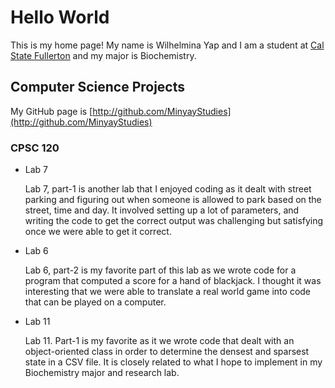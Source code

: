 # Hello World

This is my home page! My name is Wilhelmina Yap and I am a student at [Cal State Fullerton](http://www.fullerton.edu/) and my major is Biochemistry.

## Computer Science Projects

My GitHub page is [http://github.com/MinyayStudies](http://github.com/MinyayStudies)

### CPSC 120

* Lab 7

    Lab 7, part-1 is another lab that I enjoyed coding as it dealt with street parking and figuring out when someone is allowed to park based on the street, time and day. It involved setting up a lot of parameters, and writing the code to get the correct output was challenging but satisfying once we were able to get it correct. 

* Lab 6

    Lab 6, part-2 is my favorite part of this lab as we wrote code for a program that computed a score for a hand of blackjack. I thought it was interesting that we were able to translate a real world game into code that can be played on a computer.

* Lab 11

    Lab 11. Part-1 is my favorite as it we wrote code that dealt with an object-oriented class in order to determine the densest and sparsest state in a CSV file. It is closely related to what I hope to implement in my Biochemistry major and research lab.

